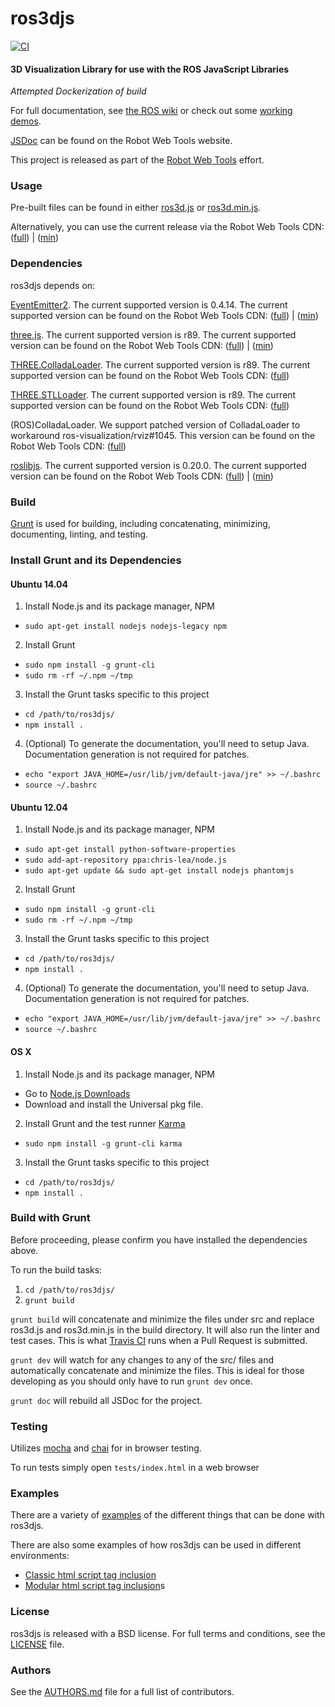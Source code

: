 # ros3djs

[![CI](https://github.com/RobotWebTools/ros3djs/actions/workflows/main.yml/badge.svg)](https://github.com/RobotWebTools/ros3djs/actions/workflows/main.yml)


#### 3D Visualization Library for use with the ROS JavaScript Libraries

*Attempted Dockerization of build*

For full documentation, see [the ROS wiki](http://ros.org/wiki/ros3djs) or check out some [working demos](http://robotwebtools.org/demos.html).

[JSDoc](http://robotwebtools.org/jsdoc/ros3djs/current/) can be found on the Robot Web Tools website.

This project is released as part of the [Robot Web Tools](http://robotwebtools.org/) effort.

### Usage
Pre-built files can be found in either [ros3d.js](build/ros3d.js) or [ros3d.min.js](build/ros3d.min.js).

Alternatively, you can use the current release via the Robot Web Tools CDN: ([full](https://static.robotwebtools.org/ros3djs/current/ros3d.js)) | ([min](https://static.robotwebtools.org/ros3djs/current/ros3d.min.js))

### Dependencies
ros3djs depends on:

[EventEmitter2](https://github.com/hij1nx/EventEmitter2). The current supported version is 0.4.14. The current supported version can be found on the Robot Web Tools CDN: ([full](https://static.robotwebtools.org/EventEmitter2/0.4.14/eventemitter2.js)) | ([min](https://static.robotwebtools.org/EventEmitter2/0.4.14/eventemitter2.min.js))

[three.js](https://github.com/mrdoob/three.js/). The current supported version is r89. The current supported version can be found on the Robot Web Tools CDN: ([full](https://static.robotwebtools.org/threejs/r89/three.js)) | ([min](https://static.robotwebtools.org/threejs/r89/three.min.js))

[THREE.ColladaLoader](https://github.com/mrdoob/three.js/blob/master/examples/js/loaders/ColladaLoader.js). The current supported version is r89. The current supported version can be found on the Robot Web Tools CDN: ([full](https://static.robotwebtools.org/threejs/r89/ColladaLoader.js))

[THREE.STLLoader](https://github.com/mrdoob/three.js/blob/master/examples/js/loaders/STLLoader.js). The current supported version is r89. The current supported version can be found on the Robot Web Tools CDN: ([full](https://static.robotwebtools.org/threejs/r89/STLLoader.js))

(ROS)ColladaLoader. We support patched version of ColladaLoader to workaround ros-visualization/rviz#1045. This version can be found on the Robot Web Tools CDN: ([full](https://static.robotwebtools.org/ros3djs/0.18.0/ColladaLoader.js))

[roslibjs](https://github.com/RobotWebTools/roslibjs). The current supported version is 0.20.0. The current supported version can be found on the Robot Web Tools CDN: ([full](https://static.robotwebtools.org/roslibjs/0.20.0/roslib.js)) | ([min](https://static.robotwebtools.org/roslibjs/0.20.0/roslib.min.js))

### Build
[Grunt](http://gruntjs.com/) is used for building, including concatenating, minimizing, documenting, linting, and testing.

### Install Grunt and its Dependencies

#### Ubuntu 14.04

 1. Install Node.js and its package manager, NPM
   * `sudo apt-get install nodejs nodejs-legacy npm`
 2. Install Grunt
   * `sudo npm install -g grunt-cli`
   * `sudo rm -rf ~/.npm ~/tmp`
 3. Install the Grunt tasks specific to this project
   * `cd /path/to/ros3djs/`
   * `npm install .`
 4. (Optional) To generate the documentation, you'll need to setup Java. Documentation generation is not required for patches.
   * `echo "export JAVA_HOME=/usr/lib/jvm/default-java/jre" >> ~/.bashrc`
   * `source ~/.bashrc`

#### Ubuntu 12.04

 1. Install Node.js and its package manager, NPM
   * `sudo apt-get install python-software-properties`
   * `sudo add-apt-repository ppa:chris-lea/node.js`
   * `sudo apt-get update && sudo apt-get install nodejs phantomjs`
 2. Install Grunt
   * `sudo npm install -g grunt-cli`
   * `sudo rm -rf ~/.npm ~/tmp`
 3. Install the Grunt tasks specific to this project
   * `cd /path/to/ros3djs/`
   * `npm install .`
 4. (Optional) To generate the documentation, you'll need to setup Java. Documentation generation is not required for patches.
   * `echo "export JAVA_HOME=/usr/lib/jvm/default-java/jre" >> ~/.bashrc`
   * `source ~/.bashrc`

#### OS X

 1. Install Node.js and its package manager, NPM
   * Go to [Node.js Downloads](http://nodejs.org/download/)
   * Download and install the Universal pkg file.
 2. Install Grunt and the test runner [Karma](http://karma-runner.github.io/)
   * `sudo npm install -g grunt-cli karma`
 3. Install the Grunt tasks specific to this project
   * `cd /path/to/ros3djs/`
   * `npm install .`

### Build with Grunt

Before proceeding, please confirm you have installed the dependencies above.

To run the build tasks:

 1. `cd /path/to/ros3djs/`
 2. `grunt build`

`grunt build` will concatenate and minimize the files under src and replace ros3d.js and ros3d.min.js in the build directory. It will also run the linter and test cases. This is what [Travis CI](https://travis-ci.org/RobotWebTools/ros3djs) runs when a Pull Request is submitted.

`grunt dev` will watch for any changes to any of the src/ files and automatically concatenate and minimize the files. This is ideal for those developing as you should only have to run `grunt dev` once.

`grunt doc` will rebuild all JSDoc for the project.

### Testing
Utilizes [mocha](https://mochajs.org/) and [chai](http://chaijs.com/) for in browser testing.

To run tests simply open `tests/index.html` in a web browser

### Examples
There are a variety of [examples](examples) of the different things that can be done with ros3djs.

There are also some examples of how ros3djs can be used in different environments:

- [Classic html script tag inclusion](examples)
- [Modular html script tag inclusion](examples/html-import)s

### License
ros3djs is released with a BSD license. For full terms and conditions, see the [LICENSE](LICENSE) file.

### Authors
See the [AUTHORS.md](AUTHORS.md) file for a full list of contributors.
